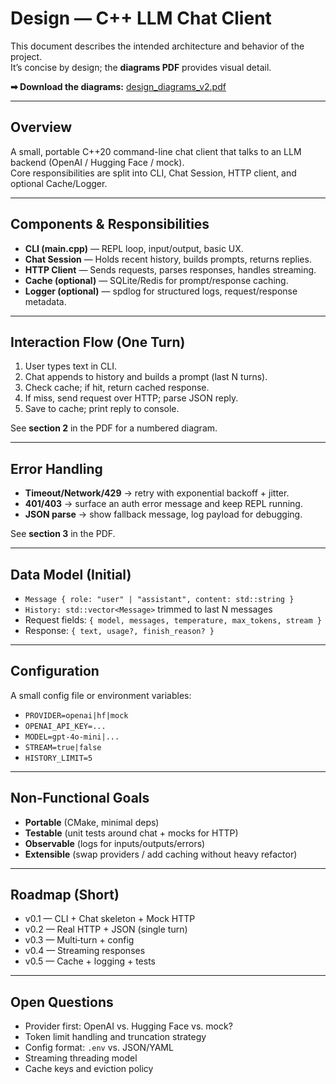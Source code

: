 # Design — C++ LLM Chat Client

This document describes the intended architecture and behavior of the project.  
It’s concise by design; the **diagrams PDF** provides visual detail.

**➡ Download the diagrams:** [design_diagrams_v2.pdf](design_diagrams_v2.pdf)

---

## Overview

A small, portable C++20 command-line chat client that talks to an LLM backend (OpenAI / Hugging Face / mock).  
Core responsibilities are split into CLI, Chat Session, HTTP client, and optional Cache/Logger.

---

## Components & Responsibilities

- **CLI (main.cpp)** — REPL loop, input/output, basic UX.
- **Chat Session** — Holds recent history, builds prompts, returns replies.
- **HTTP Client** — Sends requests, parses responses, handles streaming.
- **Cache (optional)** — SQLite/Redis for prompt/response caching.
- **Logger (optional)** — spdlog for structured logs, request/response metadata.

---

## Interaction Flow (One Turn)

1. User types text in CLI.  
2. Chat appends to history and builds a prompt (last N turns).  
3. Check cache; if hit, return cached response.  
4. If miss, send request over HTTP; parse JSON reply.  
5. Save to cache; print reply to console.  

See **section 2** in the PDF for a numbered diagram.

---

## Error Handling

- **Timeout/Network/429** → retry with exponential backoff + jitter.  
- **401/403** → surface an auth error message and keep REPL running.  
- **JSON parse** → show fallback message, log payload for debugging.  

See **section 3** in the PDF.

---

## Data Model (Initial)

- `Message { role: "user" | "assistant", content: std::string }`  
- `History: std::vector<Message>` trimmed to last N messages  
- Request fields: `{ model, messages, temperature, max_tokens, stream }`  
- Response: `{ text, usage?, finish_reason? }`  

---

## Configuration

A small config file or environment variables:

- `PROVIDER=openai|hf|mock`  
- `OPENAI_API_KEY=...`  
- `MODEL=gpt-4o-mini|...`  
- `STREAM=true|false`  
- `HISTORY_LIMIT=5`  

---

## Non‑Functional Goals

- **Portable** (CMake, minimal deps)  
- **Testable** (unit tests around chat + mocks for HTTP)  
- **Observable** (logs for inputs/outputs/errors)  
- **Extensible** (swap providers / add caching without heavy refactor)  

---

## Roadmap (Short)

- v0.1 — CLI + Chat skeleton + Mock HTTP  
- v0.2 — Real HTTP + JSON (single turn)  
- v0.3 — Multi‑turn + config  
- v0.4 — Streaming responses  
- v0.5 — Cache + logging + tests  

---

## Open Questions

- Provider first: OpenAI vs. Hugging Face vs. mock?  
- Token limit handling and truncation strategy  
- Config format: `.env` vs. JSON/YAML  
- Streaming threading model  
- Cache keys and eviction policy  
